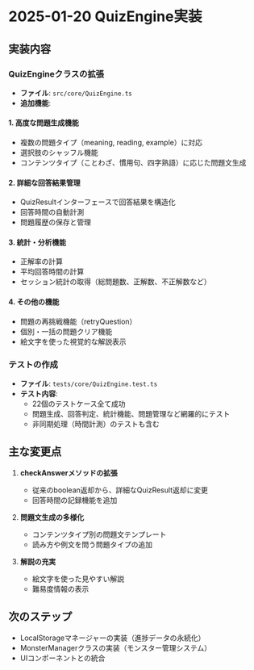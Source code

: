 # 2025-01-20 QuizEngine実装

## 実装内容

### QuizEngineクラスの拡張
- **ファイル**: `src/core/QuizEngine.ts`
- **追加機能**:

#### 1. 高度な問題生成機能
- 複数の問題タイプ（meaning, reading, example）に対応
- 選択肢のシャッフル機能
- コンテンツタイプ（ことわざ、慣用句、四字熟語）に応じた問題文生成

#### 2. 詳細な回答結果管理
- QuizResultインターフェースで回答結果を構造化
- 回答時間の自動計測
- 問題履歴の保存と管理

#### 3. 統計・分析機能
- 正解率の計算
- 平均回答時間の計算
- セッション統計の取得（総問題数、正解数、不正解数など）

#### 4. その他の機能
- 問題の再挑戦機能（retryQuestion）
- 個別・一括の問題クリア機能
- 絵文字を使った視覚的な解説表示

### テストの作成
- **ファイル**: `tests/core/QuizEngine.test.ts`
- **テスト内容**:
  - 22個のテストケース全て成功
  - 問題生成、回答判定、統計機能、問題管理など網羅的にテスト
  - 非同期処理（時間計測）のテストも含む

## 主な変更点

1. **checkAnswerメソッドの拡張**
   - 従来のboolean返却から、詳細なQuizResult返却に変更
   - 回答時間の記録機能を追加

2. **問題文生成の多様化**
   - コンテンツタイプ別の問題文テンプレート
   - 読み方や例文を問う問題タイプの追加

3. **解説の充実**
   - 絵文字を使った見やすい解説
   - 難易度情報の表示

## 次のステップ
- LocalStorageマネージャーの実装（進捗データの永続化）
- MonsterManagerクラスの実装（モンスター管理システム）
- UIコンポーネントとの統合